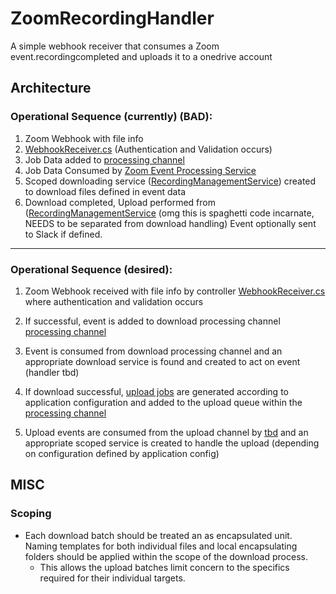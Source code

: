 # ZoomRecordingHandler

A simple webhook receiver that consumes a Zoom event.recordingcompleted and uploads it to a onedrive account



## Architecture

### Operational Sequence (currently)   (BAD):
1. Zoom Webhook with file info
2. [WebhookReceiver.cs](ZoomFileManager/Controllers/WebhookReceiver.cs) (Authentication and Validation occurs)
3. Job Data added to [processing channel](ZoomFileManager/BackgroundServices/ProcessingChannel.cs)
4. Job Data Consumed by [Zoom Event Processing Service](./ZoomFileManager/BackgroundServices/ZoomEventProcessingService.cs)
5. Scoped downloading service ([RecordingManagementService](./ZoomFileManager/Services/RecordingManagementService.cs)) created to download files defined in event data
6. Download completed, Upload performed from ([RecordingManagementService](ZoomFileManager/Services/RecordingManagementService.cs) (omg this is spaghetti code incarnate, NEEDS to be separated from download handling) Event optionally sent to Slack if defined.

---
### Operational Sequence (desired):
1. Zoom Webhook received with file info by controller [WebhookReceiver.cs](ZoomFileManager/Controllers/WebhookReceiver.cs) where authentication and validation occurs

2. If successful, event is added to download processing channel [processing channel](ZoomFileManager/BackgroundServices/ProcessingChannel.cs)

3. Event is consumed from download processing channel and an appropriate download service is found and created to act on event (handler tbd)

4. If download successful, [upload jobs](ZoomFileManager/Models/UploadJobSpec.cs) are generated according to application configuration and added to the upload queue within the [processing channel](ZoomFileManager/BackgroundServices/ProcessingChannel.cs)

5. Upload events are consumed from the upload channel by [tbd]() and an appropriate scoped service is created to handle the upload (depending on configuration defined by application config)


## MISC

### Scoping

- Each download batch should be treated an as encapsulated unit.  Naming templates for both individual files and local encapsulating folders should be applied within the scope of the download process.
  - This allows the upload batches limit concern to the specifics required for their individual targets.